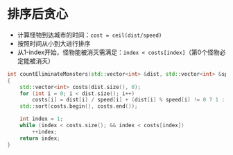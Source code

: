 # 排序后贪心
+ 计算怪物到达城市的时间：`cost = ceil(dist/speed)`
+ 按照时间从小到大进行排序
+ 从1-index开始，怪物能被消灭需满足：`index < costs[index]`（第0个怪物必定能被消灭）
```C++
int countEliminateMonsters(std::vector<int> &dist, std::vector<int> &speed)
{
	std::vector<int> costs(dist.size(), 0);
	for (int i = 0; i < dist.size(); i++)
		costs[i] = dist[i] / speed[i] + (dist[i] % speed[i] != 0 ? 1 : 0);
	std::sort(costs.begin(), costs.end());

	int index = 1;
	while (index < costs.size(); && index < costs[index])
		++index;
	return index;
}
```